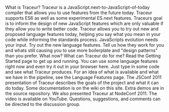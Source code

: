 What is Traceur? Traceur is a JavaScript.next-to-JavaScript-of-today compiler that allows you to use features from the future today. Traceur supports ES6 as well as some experimental ES.next features. Traceurs goal is to inform the design of new JavaScript features which are only valuable if they allow you to write better code. Traceur allows you to try out new and proposed language features today, helping you say what you mean in your code while informing the standards process. JavaScripts evolution needs your input. Try out the new language features. Tell us how they work for you and whats still causing you to use more boilerplate and "design patterns" than you prefer. What now? What can Traceur do for me? Read the Getting Started page to get up and running. You can use some language features right now and even try it out in your browser here. Just type in some code and see what Traceur produces. For an idea of what is available and what we have in the pipeline, see the Language Features page. The JSConf 2011 presentation of Traceur describes the goals of the project and what it can do today. Some documentation is on the wiki on this site. Extra demos are in the source repository. We also presented Traceur at NodeConf 2011. The video is available on YouTube. Questions, suggestions, and comments can be directed to the discussion group.